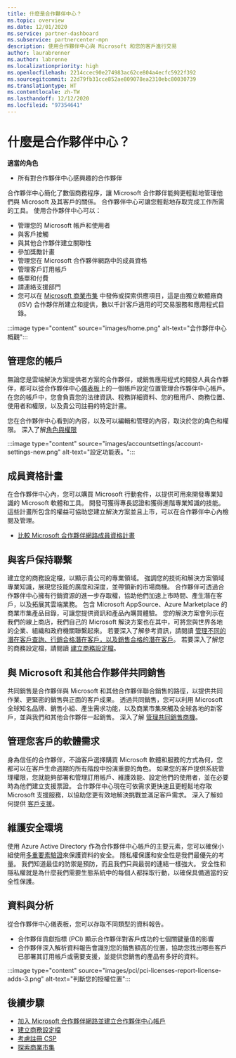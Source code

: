 ```yaml
---
title: 什麼是合作夥伴中心？
ms.topic: overview
ms.date: 12/01/2020
ms.service: partner-dashboard
ms.subservice: partnercenter-mpn
description: 使用合作夥伴中心與 Microsoft 和您的客戶進行交易
author: laurabrenner
ms.author: labrenne
ms.localizationpriority: high
ms.openlocfilehash: 2214ccec90e274983ac62ce804a4ecfc5922f392
ms.sourcegitcommit: 22d79fb31cce852ae809078ea2310ebc80030739
ms.translationtype: HT
ms.contentlocale: zh-TW
ms.lasthandoff: 12/12/2020
ms.locfileid: "97354641"
---
```

# <a name="what-is-partner-center"></a>什麼是合作夥伴中心？

**適當的角色**

- 所有對合作夥伴中心感興趣的合作夥伴

合作夥伴中心簡化了數個商務程序，讓 Microsoft 合作夥伴能夠更輕鬆地管理他們與 Microsoft 及其客戶的關係。 合作夥伴中心可讓您輕鬆地存取完成工作所需的工具。 使用合作夥伴中心可以：

- 管理您的 Microsoft 帳戶和使用者 
- 與客戶接觸 
- 與其他合作夥伴建立關聯性 
- 參加獎勵計畫
- 管理您在 Microsoft 合作夥伴網路中的成員資格 
- 管理客戶訂用帳戶
- 帳單和付費
- 請連絡支援部門
- 您可以在 [Microsoft 商業市集](/azure/marketplace) 中發佈或探索供應項目，這是由獨立軟體廠商 (ISV) 合作夥伴所建立和提供，數以千計客戶適用的可交易服務和應用程式目錄。

:::image type="content" source="images/home.png" alt-text="合作夥伴中心概觀":::

## <a name="manage-your-account"></a>管理您的帳戶

無論您是雲端解決方案提供者方案的合作夥伴，或銷售應用程式的開發人員合作夥伴，都可以從合作夥伴中心[儀表板](https://partner.microsoft.com/dashboard/home)上的一個帳戶設定位置管理合作夥伴中心帳戶。 在您的帳戶中，您會負責您的法律資訊、稅務詳細資料、您的租用戶、商務位置、使用者和權限，以及貴公司註冊的特定計畫。 

您在合作夥伴中心看到的內容，以及可以編輯和管理的內容，取決於您的角色和權限。 深入了解[角色與權限](permissions-overview.md)

:::image type="content" source="images/accountsettings/account-settings-new.png" alt-text="設定功能表。":::


## <a name="membership-programs"></a>成員資格計畫

在合作夥伴中心內，您可以購買 Microsoft 行動套件，以提供可用來開發專業知識的 Microsoft 軟體和工具。 開發可獲得專長認證和獲得進階專業知識的技能。 這些計畫所包含的權益可協助您建立解決方案並且上市，可以在合作夥伴中心內檢閱及管理。

- [比較 Microsoft 合作夥伴網路成員資格計畫](https://partner.microsoft.com/membership/compare-offers) 

## <a name="connect-with-customers"></a>與客戶保持聯繫 

建立您的商務設定檔，以顯示貴公司的專業領域。 強調您的技術和解決方案領域專業知識，展現您技能的廣度和深度，並帶領新的市場商機。 合作夥伴可透過合作夥伴中心擁有行銷資源的進一步存取權，協助他們加速上市時間、產生潛在客戶，以及拓展其雲端業務。 包含 Microsoft AppSource、Azure Marketplace 的商業市集產品目錄，可讓您提供資訊和產品內購買體驗。 您的解決方案會列示在我們的線上商店，我們自己的 Microsoft 解決方案也在其中，可將您與世界各地的企業、組織和政府機關聯繫起來。 若要深入了解參考資訊，請閱讀 [管理不同的潛在客戶查詢、行銷合格潛在客戶，以及銷售合格的潛在客戶](manage-leads.md)。 若要深入了解您的商務設定檔，請閱讀 [建立商務設定檔](create-a-marketing-profile.md)。

## <a name="co-sell-with-microsoft-and-other-partners"></a>與 Microsoft 和其他合作夥伴共同銷售

共同銷售是合作夥伴與 Microsoft 和其他合作夥伴聯合銷售的路徑，以提供共同作業、更緊密的銷售與正面的客戶成果。  透過共同銷售，您可以利用 Microsoft 全球知名品牌、銷售小組、產生需求功能，以及商業市集來觸及全球各地的新客戶，並與我們和其他合作夥伴一起銷售。 深入了解 [管理共同銷售商機](manage-co-sell-opportunities.md)。

## <a name="manage-your-customers-software-needs"></a>管理您客戶的軟體需求

身為信任的合作夥伴，不論客戶選擇購買 Microsoft 軟體和服務的方式為何，您都可以在客戶生命週期的所有階段中扮演重要的角色。 如果您的客戶提供系統管理權限，您就能夠部署和管理訂用帳戶、維護效能、設定他們的使用者，並在必要時為他們建立支援票證。 合作夥伴中心現在可依需求更快速且更輕鬆地存取 Microsoft 支援服務，以協助您更有效地解決挑戰並滿足客戶需求。 深入了解如何提供 [客戶支援](customer-support.md)。

## <a name="maintain-a-secure-environment"></a>維護安全環境

使用 Azure Active Directory 作為合作夥伴中心帳戶的主要元素，您可以確保小組使用[多重要素驗證](partner-security-requirements-mandating-mfa.md)來保護資料的安全。 隱私權保護和安全性是我們最優先的考量。 我們知道最佳的防禦是預防，而且我們只與最弱的連結一樣強大。 安全性和隱私權就是為什麼我們需要生態系統中的每個人都採取行動，以確保具備適當的安全性保護。

## <a name="data-and-analytics"></a>資料與分析

從合作夥伴中心儀表板，您可以存取不同類型的資料報告。 

- 合作夥伴貢獻指標 (PCI) 顯示合作夥伴對客戶成功的七個關鍵量值的影響
- 合作夥伴深入解析資料報告會識別您的銷售額高的位置，協助您找出哪些客戶已部署其訂用帳戶或需要支援，並提供您銷售的產品有多好的資料。

:::image type="content" source="images/pci/pci-licenses-report-license-adds-3.png" alt-text="判斷您的授權位置":::


## <a name="next-steps"></a>後續步驟

- [加入 Microsoft 合作夥伴網路並建立合作夥伴中心帳戶](mpn-create-a-partner-center-account.md)
- [建立商務設定檔](create-a-marketing-profile.md)
- [考慮註冊 CSP](csp-overview.md)
- [探索商業市集](csp-commercial-marketplace-overview.md)

